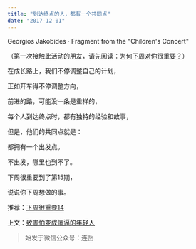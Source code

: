 ```yaml
---
title: "到达终点的人，都有一个共同点"
date: "2017-12-01"
---
```


Georgios Jakobides · Fragment from the "Children's Concert"

（第一次接触此活动的朋友，请先阅读：[为何下周对你很重要？](http://mp.weixin.qq.com/s?__biz=MjM5NDU0Mjk2MQ==&mid=2651623372&idx=1&sn=0a27ce920b04dc61f7bc27535cc59c02&chksm=bd7e0bd28a0982c4659ee1bec241d50bcdbb6403dba56ad79902a1b00fc1b160e7acd02584f2&scene=21#wechat_redirect)）

  

在成长路上，我们不停调整自己的计划，

正如开车得不停调整方向，

前进的路，可能没一条是重样的，

每个人到达终点时，都有独特的经验和故事，

但是，他们的共同点就是：

都拥有一个出发点。

  

不出发，哪里也到不了。

  

下周很重要到了第15期，

说说你下周想做的事。

  

推荐：[下周很重要14](http://mp.weixin.qq.com/s?__biz=MjM5NDU0Mjk2MQ==&mid=2651624121&idx=5&sn=e7ce2eedf12299859382847bb0ceea12&chksm=bd7e16a78a099fb143a007f03d0fc34ef83abeb010cd356972bb3c7d5c53c7bd3488b9a7e57d&scene=21#wechat_redirect)

上文：[致害怕变成傻逼的年轻人](http://mp.weixin.qq.com/s?__biz=MjM5NDU0Mjk2MQ==&mid=2651624271&idx=1&sn=712a1a9c50f5c103ee0d5d7cbe8ff1cd&chksm=bd7e17518a099e47ae4040ab21a7c7ca4a17d0db27ed66b2a9aa4149f6d721fe66ac9bf0856e&scene=21#wechat_redirect)

> 始发于微信公众号：连岳
